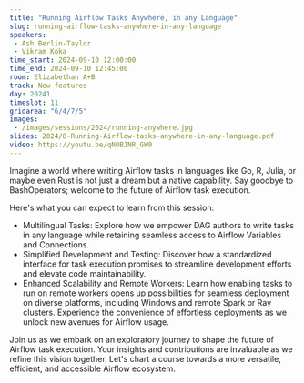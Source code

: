 ```yaml
---
title: "Running Airflow Tasks Anywhere, in any Language"
slug: running-airflow-tasks-anywhere-in-any-language
speakers:
 - Ash Berlin-Taylor
 - Vikram Koka
time_start: 2024-09-10 12:00:00
time_end: 2024-09-10 12:45:00
room: Elizabethan A+B
track: New features
day: 20241
timeslot: 11
gridarea: "6/4/7/5"
images: 
 - /images/sessions/2024/running-anywhere.jpg
slides: 2024/8-Running-Airflow-tasks-anywhere-in-any-language.pdf
video: https://youtu.be/qN0BJNR_GW0
---
```


Imagine a world where writing Airflow tasks in languages like Go, R, Julia, or maybe even Rust is not just a dream but a native capability. Say goodbye to BashOperators; welcome to the future of Airflow task execution.
 
Here's what you can expect to learn from this session:
 
 - Multilingual Tasks: Explore how we empower DAG authors to write tasks in any language while retaining seamless access to Airflow Variables and Connections.
 - Simplified Development and Testing: Discover how a standardized interface for task execution promises to streamline development efforts and elevate code maintainability. 
 - Enhanced Scalability and Remote Workers: Learn how enabling tasks to run on remote workers opens up possibilities for seamless deployment on diverse platforms, including Windows and remote Spark or Ray clusters. Experience the convenience of effortless deployments as we unlock new avenues for Airflow usage.
 
Join us as we embark on an exploratory journey to shape the future of Airflow task execution. Your insights and contributions are invaluable as we refine this vision together. Let's chart a course towards a more versatile, efficient, and accessible Airflow ecosystem.
